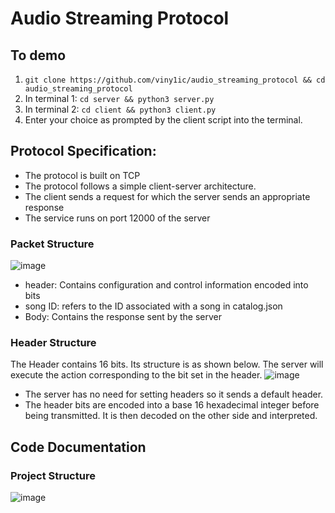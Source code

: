 # Audio Streaming Protocol
## To demo
1. ```git clone https://github.com/viny1ic/audio_streaming_protocol && cd audio_streaming_protocol```
2. In terminal 1: ```cd server && python3 server.py```
3. In terminal 2: ```cd client && python3 client.py```
4. Enter your choice as prompted by the client script into the terminal.

## Protocol Specification:
- The protocol is built on TCP
- The protocol follows a simple client-server architecture.
- The client sends a request for which the server sends an appropriate response
- The service runs on port 12000 of the server
### Packet Structure
![image](https://github.com/user-attachments/assets/762c2889-c778-40d2-a0e0-e5c3533db262)
- header: Contains configuration and control information encoded into bits
- song ID: refers to the ID associated with a song in catalog.json
- Body: Contains the response sent by the server

### Header Structure
The Header contains 16 bits. Its structure is as shown below. The server will execute the action corresponding to the bit set in the header.
![image](https://github.com/user-attachments/assets/26d5742d-3511-48dc-a767-c6b463559436)
- The server has no need for setting headers so it sends a default header.
- The header bits are encoded into a base 16 hexadecimal integer before being transmitted. It is then decoded on the other side and interpreted.

## Code Documentation
### Project Structure
![image](https://github.com/user-attachments/assets/9b479498-803c-47bc-bd32-18d9b6e7bdea)


